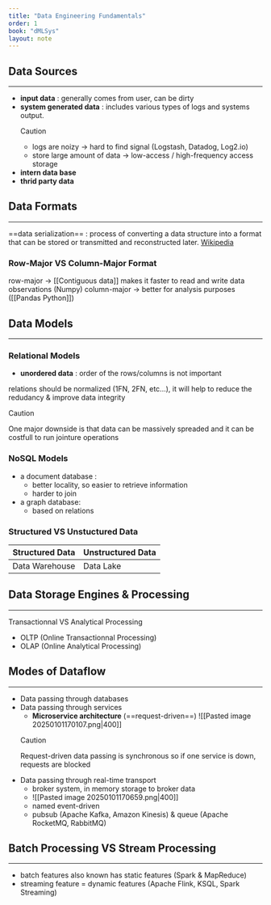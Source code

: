 ```yaml
---
title: "Data Engineering Fundamentals"
order: 1
book: "dMLSys"
layout: note
---
```


## Data Sources
---
- __input data__  : generally comes from user, can be dirty
- __system generated data__ : includes various types of logs and systems output.
	>[!caution] 
	> - logs are noizy -> hard to find signal (Logstash, Datadog, Log2.io)
	> - store large amount of data -> low-access / high-frequency access storage
- __intern data base__
- __thrid party data__



## Data Formats
---
==data serialization== : process of converting a data structure into a format that can be stored or transmitted and reconstructed later. [Wikipedia](https://en.wikipedia.org/wiki/Comparison_of_data-serialization_formats)
### Row-Major VS Column-Major Format
row-major -> [[Contiguous data]] makes it faster to read and write data observations (Numpy)
column-major -> better for analysis purposes ([[Pandas Python]])



## Data Models
---
### Relational Models
- __unordered data__ : order of the rows/columns is not important

relations should be normalized  (1FN, 2FN, etc...), it will help to reduce the redudancy & improve data integrity 
>[!caution]
>One major downside is that data can be massively spreaded and it can be costfull to run jointure operations

### NoSQL Models
- a document database : 
	- better locality, so easier to retrieve information
	- harder to join
- a graph database:
	- based on relations

### Structured VS Unstuctured Data
| Structured Data | Unstructured Data |
| --------------- | ----------------- |
| Data Warehouse  | Data Lake         |


## Data Storage Engines & Processing
--- 
Transactionnal VS Analytical Processing
- OLTP (Online Transactionnal Processing)
- OLAP (Online Analytical Processing)

## Modes of Dataflow
---
- Data passing through databases
- Data passing through services
	 - __Microservice architecture__ (==request-driven==)
	![[Pasted image 20250101170107.png|400]]
	 >[!caution]
	 > Request-driven data passing is synchronous so if one service is down, requests are blocked
- Data passing through real-time transport
	- broker system, in memory storage to broker data
	- ![[Pasted image 20250101170659.png|400]]
	- named event-driven
	- pubsub (Apache Kafka, Amazon Kinesis) & queue (Apache RocketMQ, RabbitMQ)

## Batch Processing VS Stream Processing
---
- batch features also known has static features (Spark & MapReduce)
- streaming feature = dynamic features (Apache Flink, KSQL, Spark Streaming)
